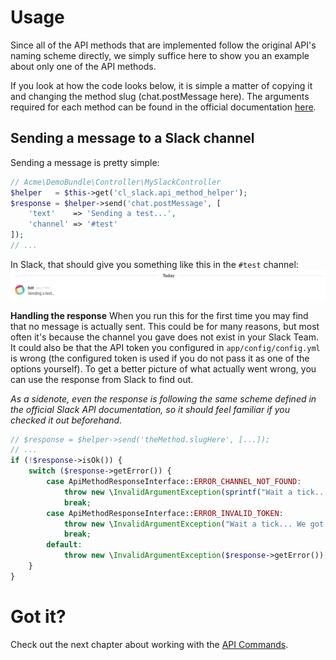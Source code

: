 # Usage

Since all of the API methods that are implemented follow the original API's naming scheme directly,
we simply suffice here to show you an example about only one of the API methods.

If you look at how the code looks below, it is simple a matter of copying it and changing the method slug
(chat.postMessage here). The arguments required for each method can be found in the official documentation [here](https://api.slack.com).


## Sending a message to a Slack channel

Sending a message is pretty simple:
```php
// Acme\DemoBundle\Controller\MySlackController
$helper   = $this->get('cl_slack.api_method_helper');
$response = $helper->send('chat.postMessage', [
    'text'    => 'Sending a test...',
    'channel' => '#test'
]);
// ...
```

In Slack, that should give you something like this in the ``#test`` channel:
![Example of a message posted to Slack](img/api-method-chat-postMessage.png)

**Handling the response**
When you run this for the first time you may find that no message is actually sent.
This could be for many reasons, but most often it's because the channel you gave does not exist in your Slack Team.
It could also be that the API token you configured in ``app/config/config.yml`` is wrong (the configured token is used if you do not pass it as one of the options yourself).
To get a better picture of what actually went wrong, you can use the response from Slack to find out.

*As a sidenote, even the response is following the same scheme defined in the official Slack API documentation,
so it should feel familiar if you checked it out beforehand.*

```php
// $response = $helper->send('theMethod.slugHere', [...]);
// ...
if (!$response->isOk()) {
    switch ($response->getError()) {
        case ApiMethodResponseInterface::ERROR_CHANNEL_NOT_FOUND:
            throw new \InvalidArgumentException(sprintf("Wait a tick... That channel does not even exist! Given: %s", $channel));
            break;
        case ApiMethodResponseInterface::ERROR_INVALID_TOKEN:
            throw new \InvalidArgumentException("Wait a tick... We got the wrong token configured!");
            break;
        default:
            throw new \InvalidArgumentException($response->getError());
    }
}
```


# Got it?

Check out the next chapter about working with the [API Commands](api-commands.md).
